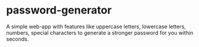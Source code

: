 # password-generator
A simple web-app with features like uppercase letters, lowercase letters, numbers, special characters to generate a stronger password for you within seconds.
